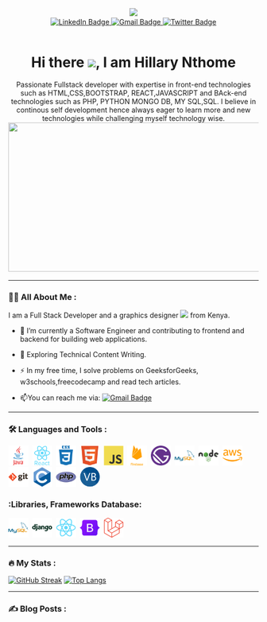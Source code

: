 
<div id="header" align="center">
  <img src="https://media.giphy.com/media/M9gbBd9nbDrOTu1Mqx/giphy.gif" width="100"/>

<div id="badges">
  <a href="https://www.linkedin.com/in/hillary-nthome-357211218">
    <img src="https://img.shields.io/badge/LinkedIn-blue?style=for-the-badge&logo=linkedin&logoColor=white" alt="LinkedIn Badge"/>
  </a>
  <a href="mailto:hillarynthome97@gmail.com">
    <img src="https://img.shields.io/badge/Gmail-red?style=for-the-badge&logo=Gmail&logoColor=white" alt="Gmail Badge"/>
  </a>
  <a href="your-twitter-URL">
    <img src="https://img.shields.io/badge/Twitter-blue?style=for-the-badge&logo=twitter&logoColor=white" alt="Twitter Badge"/>
  </a>
</div>
<img src="https://komarev.com/ghpvc/?username=hillary97&style=flat-square&color=blue" alt=""/>

<h1>
Hi there <img src="https://media.giphy.com/media/hvRJCLFzcasrR4ia7z/giphy.gif" width="30px"/>, I am  Hillary Nthome
  
</h1>
Passionate Fullstack developer with expertise in front-end technologies such as HTML,CSS,BOOTSTRAP, REACT,JAVASCRIPT and BAck-end technologies such as PHP, PYTHON MONGO DB, MY SQL,SQL. I believe in continous self development hence always eager to learn more and new technologies while challenging myself technology wise.    
</div>



<div align="center">
  <img src="https://media.giphy.com/media/dWesBcTLavkZuG35MI/giphy.gif" width="600" height="300"/>
</div>

---

### :woman_technologist: All About Me :
I am a Full Stack Developer and a graphics designer <img src="https://media.giphy.com/media/WUlplcMpOCEmTGBtBW/giphy.gif" width="30"> from Kenya.
- :telescope: I’m currently a Software Engineer and contributing to frontend and backend for building web applications.

- :seedling: Exploring Technical Content Writing.

- :zap: In my free time, I solve problems on GeeksforGeeks, w3schools,freecodecamp and read tech articles.

- :mailbox:You can reach me via: <a href="mailto:hillarynthome97@gmail.com">
    <img src="https://img.shields.io/badge/Gmail-red?style=for-the-badge&logo=Gmail&logoColor=white" alt="Gmail Badge"/> </a>


---

### :hammer_and_wrench: Languages and Tools :
<div>
  <img src="https://github.com/devicons/devicon/blob/master/icons/java/java-original-wordmark.svg" title="Java" alt="Java" width="40" height="40"/>&nbsp;
  <img src="https://github.com/devicons/devicon/blob/master/icons/react/react-original-wordmark.svg" title="React" alt="React" width="40" height="40"/>&nbsp;
  <img src="https://github.com/devicons/devicon/blob/master/icons/css3/css3-plain-wordmark.svg"  title="CSS3" alt="CSS" width="40" height="40"/>&nbsp;
  <img src="https://github.com/devicons/devicon/blob/master/icons/html5/html5-original.svg" title="HTML5" alt="HTML" width="40" height="40"/>&nbsp;
  <img src="https://github.com/devicons/devicon/blob/master/icons/javascript/javascript-original.svg" title="JavaScript" alt="JavaScript" width="40" height="40"/>&nbsp;
  <img src="https://github.com/devicons/devicon/blob/master/icons/firebase/firebase-plain-wordmark.svg" title="Firebase" alt="Firebase" width="40" height="40"/>&nbsp;
  <img src="https://github.com/devicons/devicon/blob/master/icons/gatsby/gatsby-original.svg" title="Gatsby"  alt="Gatsby" width="40" height="40"/>&nbsp;
  <img src="https://github.com/devicons/devicon/blob/master/icons/mysql/mysql-original-wordmark.svg" title="MySQL"  alt="MySQL" width="40" height="40"/>&nbsp;
  <img src="https://github.com/devicons/devicon/blob/master/icons/nodejs/nodejs-original-wordmark.svg" title="NodeJS" alt="NodeJS" width="40" height="40"/>&nbsp;
  <img src="https://github.com/devicons/devicon/blob/master/icons/amazonwebservices/amazonwebservices-plain-wordmark.svg" title="AWS" alt="AWS" width="40" height="40"/>&nbsp;
  <img src="https://github.com/devicons/devicon/blob/master/icons/git/git-original-wordmark.svg" title="Git" **alt="Git" width="40" height="40"/>&nbsp;
  <img src="https://github.com/devicons/devicon/blob/master/icons/c/c-original.svg" title="C" **alt="C" width="40" height="40"/>&nbsp;
   <img src="https://github.com/devicons/devicon/blob/master/icons/php/php-original.svg" title="Php" **alt="" width="40" height="40"/>&nbsp;
  <img src="https://github.com/devicons/devicon/blob/master/icons/visualbasic/visualbasic-original.svg" **alt="VB" width="40" height="40"/>
 
</div>

### :Libraries, Frameworks Database:
<img src="https://github.com/devicons/devicon/blob/master/icons/mysql/mysql-original-wordmark.svg" title="MySQL"  alt="MySQL" width="40" height="40"/>&nbsp;
<img src="https://github.com/devicons/devicon/blob/master/icons/django/django-plain-wordmark.svg" title=""  alt="" width="40" height="40"/>&nbsp;
<img src="https://github.com/devicons/devicon/blob/master/icons/react/react-original.svg" title=""  alt="" width="40" height="40"/>&nbsp;
<img src="https://github.com/devicons/devicon/blob/master/icons/bootstrap/bootstrap-original.svg" title=""  alt="" width="40" height="40"/>&nbsp;
<img src="https://github.com/devicons/devicon/blob/master/icons/laravel/laravel-original.svg" title=""  alt="" width="40" height="40"/>&nbsp;


---

### :fire: My Stats :
[![GitHub Streak](http://github-readme-streak-stats.herokuapp.com?user=hillary97&theme=dark&background=000000)](https://git.io/streak-stats)
[![Top Langs](https://github-readme-stats.vercel.app/api/top-langs/?username=hillary97&layout=compact&theme=vision-friendly-dark)](https://github.com/anuraghazra/github-readme-stats)

---

### :writing_hand: Blog Posts :

<!--
**hillary97/hillary97** is a ✨ _special_ ✨ repository because its `README.md` (this file) appears on your GitHub profile.

Here are some ideas to get you started:

- 🔭 I’m currently working on ...
- 🌱 I’m currently learning ...
- 👯 I’m looking to collaborate on ...
- 🤔 I’m looking for help with ...
- 💬 Ask me about ...
- 📫 How to reach me: ...
- 😄 Pronouns: ...
- ⚡ Fun fact: ...
-->
